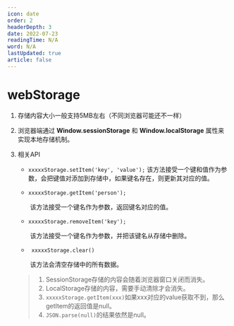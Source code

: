 ```yaml
---
icon: date
order: 2
headerDepth: 3
date: 2022-07-23
readingTime: N/A
word: N/A
lastUpdated: true
article: false
---
```


# webStorage

1. 存储内容大小一般支持5MB左右（不同浏览器可能还不一样）

2. 浏览器端通过 **Window.sessionStorage** 和 **Window.localStorage** 属性来实现本地存储机制。

3. 相关API

   - ```xxxxxStorage.setItem('key', 'value');```
         该方法接受一个键和值作为参数，会把键值对添加到存储中，如果键名存在，则更新其对应的值。

   - ```xxxxxStorage.getItem('person');```

     ​    该方法接受一个键名作为参数，返回键名对应的值。

   - ```xxxxxStorage.removeItem('key');```

     ​    该方法接受一个键名作为参数，并把该键名从存储中删除。

   - ``` xxxxxStorage.clear()```

     ​    该方法会清空存储中的所有数据。

   > 1. SessionStorage存储的内容会随着浏览器窗口关闭而消失。
   > 2. LocalStorage存储的内容，需要手动清除才会消失。
   > 3. ```xxxxxStorage.getItem(xxx)```如果xxx对应的value获取不到，那么getItem的返回值是null。
   > 4. ```JSON.parse(null)```的结果依然是null。

